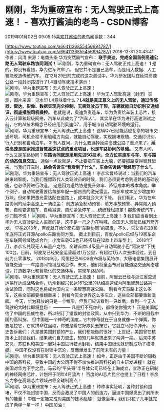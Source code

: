 
# 刚刚，华为重磅宣布：无人驾驶正式上高速！ - 喜欢打酱油的老鸟 - CSDN博客


2019年01月02日 09:05:15[喜欢打酱油的老鸟](https://me.csdn.net/weixin_42137700)阅读数：344


[https://www.toutiao.com/a6641136855456694787/](https://www.toutiao.com/a6641136855456694787/)
2018-12-31 20:43:41
作者：风清
来源：电商头条
华为突然霸气宣布：
**联手奥迪，完成全国首例高速公路无人驾驶车路协同测试！**
![刚刚，华为重磅宣布：无人驾驶正式上高速！](http://p9.pstatp.com/large/pgc-image/863257d684e84c6caf2382bde2e73514)
**1**
是的，你没有看错，华为进军汽车了。
但它并不是自己造车，而是用大数据、人工智能改造传统汽车。
在12月29日前完成的这次测试中，华为研发团队在延崇高速公路一段封闭路进行了L4自动驾驶技术演示！
![刚刚，华为重磅宣布：无人驾驶正式上高速！](http://p3.pstatp.com/large/pgc-image/6e302294d43546d8850c4eff2364398e)
![刚刚，华为重磅宣布：无人驾驶正式上高速！](http://p1.pstatp.com/large/pgc-image/14c5d4cb76994e21a3f351d61fdcc9d1)
华为无人驾驶高速（封闭）实测，图片来源：见水印
L4意味着什么？**L4就是真正意义上的无人驾驶，通过传感器、雷达、影像、数据实现完全控制，无需驾驶员干预，车辆就能自动识别交通标识，彻底摆脱司机操控。**
也就是说，奥迪负责造车，华为负责给车装上芯片，接入云计算和超级网络，汽车从此成为了“汽车人”。
其实早在华为进行高速测试之前，它的AI技术概念已经应用到奥迪Q7，用于城市自动驾驶环境的运行。
![刚刚，华为重磅宣布：无人驾驶正式上高速！](http://p99.pstatp.com/large/pgc-image/3abd541073c4491a962f84b4476d34cb)
这辆Q7已经能适应复杂的城市交通环境，司机全程不用触碰方向盘，就能自动驾驶，实现拥堵跟随、交通灯识别、行人识别和自动泊车。
**2**
有人要问，为什么要选择延崇高速公路？重点来了，**延崇高速是国家推进智慧高速试点的重点项目，也是车路协同的基础。**
又有人问，什么又是车路协同？**车路协同就是采用先进5G技术，全方位实施车与车、车与路的动态信息交互。**
通俗一点说就是，不止要把车装上大脑，还要把路变得智慧起来。当我们开车时，**路会告诉车“我看到了什么”，车会告诉路“我经历了什么”。**
![刚刚，华为重磅宣布：无人驾驶正式上高速！](http://p3.pstatp.com/large/pgc-image/8edb938efc274bdfaf34f4df1342fc9b)
李彦宏曾经说过：当我们的汽车越来越智能，当我们憧憬取代人类驾驶员的时候，我们必须要考虑到道路的基础设施，也必须要进行改造。
这是因为道路协是提升效率、降低成本的根本角度。举个例子，自动驾驶需要给每部车配一部昂贵的激光雷达，每部车成本至少增加10万块。但如果把激光雷达配在道路上，成本就会大大下降。
我们看到，华为在车路协同的延崇高速上一骑绝尘：
前方紧急制动预警、前方事故预警、异常闯入预警、自动变道超车、自动减速、自动紧急停车……统统轻松搞定！那些传统汽车，你们慌不慌！
![刚刚，华为重磅宣布：无人驾驶正式上高速！](http://p3.pstatp.com/large/pgc-image/e9889f6d34884a58896b957267018e7a)
**3**
我们应当看到比华为无人驾驶更让人振奋的是，这不是一己之力在呐喊，全国无人驾驶已经万箭齐发。
早在2016年，百度就开始全面布局“车路协同”的研发。不久，它又宣布2018年底将正式开源Apollo车路协同方案。
截止到目前，百度Apollo已经与19家车企在车联网领域达成合作，小度车载OS也已经搭载在12款上市车型上。
2018年7月，李彦宏兑现无人车量产之约，全球首款L4级量产自动驾驶小巴“阿波龙”下线100台。目前，阿波龙已经安全运营超过1万公里，有超过1万人次去体验过，到目前为止零事故。
2018年9月，阿里巴巴AliOS宣布将与英特尔、大唐电信集团展开智能交通——车路协同领域战略合作。未来，他们将全面布局智能道路交通网络建设，打造数字化和智能化的交通体系，实现车路协同。
![刚刚，华为重磅宣布：无人驾驶正式上高速！](http://p99.pstatp.com/large/pgc-image/f4f5e9ca6346477ea3396412154f0733)
目前，阿里云已经与浙江省交通运输厅达成战略合作，杭州到绍兴长达161公里的杭绍高速成为阿里智慧公路第一块试验田，同时这也将成为国内又一条智慧高速公路。
别看今天马路上这么多车，这些全部都要推翻重来；
别看今天全世界这么多车企，这些全部都要重新洗牌。
今天，华为释放的只是一个雏形，但我们应该看到一只雄鹰，看到一个无人驾驶的大时代即将登场！
**————**
凡是打不死你的，都将使你强大！
正是美国低估了中国的民族性格，所以制订了错误的封锁政策，从中兴到华为，不断的阻截中国的高科技。
但中国是一个神奇的国度，它的神奇就在于自身就像一个弹簧，你要是拉它，它就拼命往回缩，你要是看它好欺负去按它，它就立马把你弹开。
历史告诉我们：凡是被美国封锁的产业，我们都能做的很好！
上世纪，美国曾在核技术上封锁我们，结果我们自力更生，短短几年就搞出来了两弹一星。
后来中苏交恶，苏联也和美国一起对中国进行技术封锁，结果中国很快就研制成功了核潜艇。
中国不仅没有在封锁中沉沦，反而爆发出了前所未有的力量！
![刚刚，华为重磅宣布：无人驾驶正式上高速！](http://p3.pstatp.com/large/pgc-image/3a27d0b71efb4c27bda68e8c14feeb69)
如今，正是由于美国不断的阻截中国的高科技，导致中国的大公司不得不加快推进高科技的自主研发进程！
就在美国对华为下手之后，马云的“平头哥”半导体公司已经在上海成立，宣称正在研制的神经网络芯片，计划将于明年4月流片！
百度的AI芯片昆仑也提上了日程！李彦宏力争在高端芯片领域占领全球制高点！
![刚刚，华为重磅宣布：无人驾驶正式上高速！](http://p1.pstatp.com/large/pgc-image/55aad6a6fc6545ac8cf145dd2eaf595b)
种种事实证明，各种封锁和围堵，不仅不能封锁中国，反而会激发了中国人的创造力，逼迫中国爆发出了前所未有的能量！
中国一定能完成对美国的技术超越！
就像当年，我们只花了几年就完成了两弹一星一样！
中国加油！

